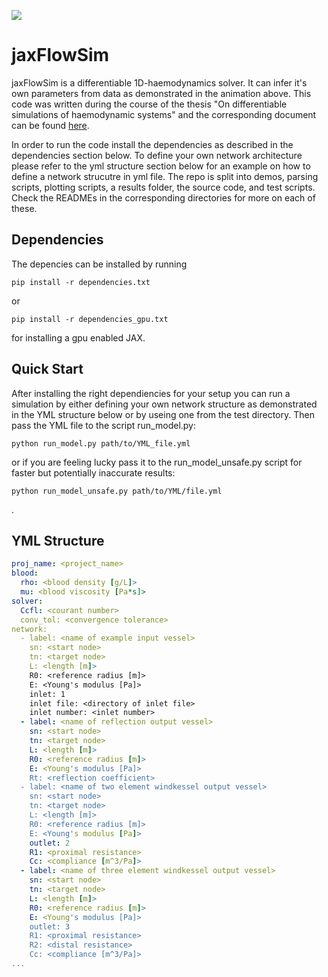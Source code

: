 ![](param_inference.gif)
# jaxFlowSim

jaxFlowSim is a differentiable 1D-haemodynamics solver. It can infer it's own parameters from data as demonstrated in the animation above. 
This code was written during the course of the thesis "On differentiable simulations of haemodynamic systems" and the corresponding document can be found [here](https://github.com/DiegoRenner/On-fast-simulations-of-cardiac-function).


In order to run the code install the dependencies as described in the dependencies section below. 
To define your own network architecture please refer to the yml structure section below for an example on how to define a network strucutre in yml file.
The repo is split into demos, parsing scripts, plotting scripts, a results folder, the source code, and test scripts. Check the READMEs in the corresponding directories for more on each of these.

## Dependencies


The depencies can be installed by running
```
pip install -r dependencies.txt
```
or 
```
pip install -r dependencies_gpu.txt
```
for installing a gpu enabled JAX.

## Quick Start

After installing the right dependiencies for your setup you can run a simulation by either defining your own network structure as demonstrated in the YML structure below or by useing one from the test directory.
Then pass the YML file to the script run_model.py:

```
python run_model.py path/to/YML_file.yml
```
or if you are feeling lucky pass it to the run_model_unsafe.py script for faster but potentially inaccurate results:
```
python run_model_unsafe.py path/to/YML/file.yml
```
.
## YML Structure

```yml
proj_name: <project_name>
blood:
  rho: <blood density [g/L]>
  mu: <blood viscosity [Pa*s]>
solver:
  Ccfl: <courant number>
  conv_tol: <convergence tolerance>
network:
  - label: <name of example input vessel>
    sn: <start node>
    tn: <target node>
    L: <length [m]>
    R0: <reference radius [m]>
    E: <Young's modulus [Pa]>
    inlet: 1
    inlet file: <directory of inlet file>
    inlet number: <inlet number>
  - label: <name of reflection output vessel>
    sn: <start node>
    tn: <target node>
    L: <length [m]>
    R0: <reference radius [m]>
    E: <Young's modulus [Pa]>
    Rt: <reflection coefficient>
  - label: <name of two element windkessel output vessel>
    sn: <start node>
    tn: <target node>
    L: <length [m]>
    R0: <reference radius [m]>
    E: <Young's modulus [Pa]>
    outlet: 2
    R1: <proximal resistance>
    Cc: <compliance [m^3/Pa]>
  - label: <name of three element windkessel output vessel>
    sn: <start node>
    tn: <target node>
    L: <length [m]>
    R0: <reference radius [m]>
    E: <Young's modulus [Pa]>
    outlet: 3
    R1: <proximal resistance>
    R2: <distal resistance>
    Cc: <compliance [m^3/Pa]>
...
```



